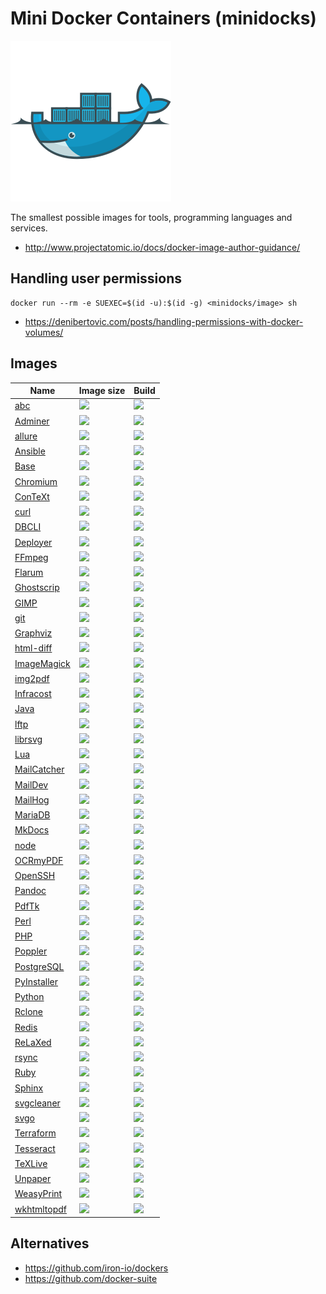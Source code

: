 Mini Docker Containers (minidocks)
==================================

![](minidocks.png)

The smallest possible images for tools, programming languages and services.

- http://www.projectatomic.io/docs/docker-image-author-guidance/

Handling user permissions
-------------------------

    docker run --rm -e SUEXEC=$(id -u):$(id -g) <minidocks/image> sh

- https://denibertovic.com/posts/handling-permissions-with-docker-volumes/

Images
------

| Name                                                    | Image size                                                                                                                           | Build                                                                                                                |
|---------------------------------------------------------|--------------------------------------------------------------------------------------------------------------------------------------|----------------------------------------------------------------------------------------------------------------------|
| [abc](https://github.com/minidocks/abc)                 | ![](https://img.shields.io/docker/image-size/minidocks/abc/latest?style=flat-square&logo=docker&label=minidocks/abc)                 | ![](https://img.shields.io/github/workflow/status/minidocks/abc/docker?label=&logo=github&style=flat-square)         |
| [Adminer](https://github.com/minidocks/adminer)         | ![](https://img.shields.io/docker/image-size/minidocks/adminer/latest?style=flat-square&logo=docker&label=minidocks/adminer)         | ![](https://img.shields.io/github/workflow/status/minidocks/adminer/docker?label=&logo=github&style=flat-square)     |
| [allure](https://github.com/minidocks/allure)           | ![](https://img.shields.io/docker/image-size/minidocks/allure/latest?style=flat-square&logo=docker&label=minidocks/allure)           | ![](https://img.shields.io/github/workflow/status/minidocks/allure/docker?label=&logo=github&style=flat-square)      |
| [Ansible](https://github.com/minidocks/ansible)         | ![](https://img.shields.io/docker/image-size/minidocks/ansible/latest?style=flat-square&logo=docker&label=minidocks/ansible)         | ![](https://img.shields.io/github/workflow/status/minidocks/ansible/docker?label=&logo=github&style=flat-square)     |
| [Base](https://github.com/minidocks/base)               | ![](https://img.shields.io/docker/image-size/minidocks/base/latest?style=flat-square&logo=docker&label=minidocks/base)               | ![](https://img.shields.io/github/workflow/status/minidocks/base/docker?label=&logo=github&style=flat-square)        |
| [Chromium](https://github.com/minidocks/chromium)       | ![](https://img.shields.io/docker/image-size/minidocks/chromium/latest?style=flat-square&logo=docker&label=minidocks/chromium)       | ![](https://img.shields.io/github/workflow/status/minidocks/chromium/docker?label=&logo=github&style=flat-square)    |
| [ConTeXt](https://github.com/minidocks/context)         | ![](https://img.shields.io/docker/image-size/minidocks/context/latest?style=flat-square&logo=docker&label=minidocks/context)         | ![](https://img.shields.io/github/workflow/status/minidocks/context/docker?label=&logo=github&style=flat-square)     |
| [curl](https://github.com/minidocks/curl)               | ![](https://img.shields.io/docker/image-size/minidocks/curl/latest?style=flat-square&logo=docker&label=minidocks/curl)               | ![](https://img.shields.io/github/workflow/status/minidocks/curl/docker?label=&logo=github&style=flat-square)        |
| [DBCLI](https://github.com/minidocks/dbcli)             | ![](https://img.shields.io/docker/image-size/minidocks/dbcli/latest?style=flat-square&logo=docker&label=minidocks/dbcli)             | ![](https://img.shields.io/github/workflow/status/minidocks/dbcli/docker?label=&logo=github&style=flat-square)       |
| [Deployer](https://github.com/minidocks/deployer)       | ![](https://img.shields.io/docker/image-size/minidocks/deployer/latest?style=flat-square&logo=docker&label=minidocks/deployer)       | ![](https://img.shields.io/github/workflow/status/minidocks/deployer/docker?label=&logo=github&style=flat-square)    |
| [FFmpeg](https://github.com/minidocks/ffmpeg)           | ![](https://img.shields.io/docker/image-size/minidocks/ffmpeg/latest?style=flat-square&logo=docker&label=minidocks/ffmpeg)           | ![](https://img.shields.io/github/workflow/status/minidocks/ffmpeg/docker?label=&logo=github&style=flat-square)      |
| [Flarum](https://github.com/minidocks/flarum)           | ![](https://img.shields.io/docker/image-size/minidocks/flarum/latest?style=flat-square&logo=docker&label=minidocks/ffmpeg)           | ![](https://img.shields.io/github/workflow/status/minidocks/flarum/docker?label=&logo=github&style=flat-square)      |
| [Ghostscrip](https://github.com/minidocks/ghostscript)  | ![](https://img.shields.io/docker/image-size/minidocks/ghostscript/latest?style=flat-square&logo=docker&label=minidocks/ghostscript) | ![](https://img.shields.io/github/workflow/status/minidocks/ghostscript/docker?label=&logo=github&style=flat-square) |
| [GIMP](https://github.com/minidocks/gimp)               | ![](https://img.shields.io/docker/image-size/minidocks/gimp/latest?style=flat-square&logo=docker&label=minidocks/gimp)               | ![](https://img.shields.io/github/workflow/status/minidocks/gimp/docker?label=&logo=github&style=flat-square)        |
| [git](https://github.com/minidocks/git)                 | ![](https://img.shields.io/docker/image-size/minidocks/git/latest?style=flat-square&logo=docker&label=minidocks/git)                 | ![](https://img.shields.io/github/workflow/status/minidocks/git/docker?label=&logo=github&style=flat-square)         |
| [Graphviz](https://github.com/minidocks/graphviz)       | ![](https://img.shields.io/docker/image-size/minidocks/graphviz/latest?style=flat-square&logo=docker&label=minidocks/graphviz)       | ![](https://img.shields.io/github/workflow/status/minidocks/graphviz/docker?label=&logo=github&style=flat-square)    |
| [html-diff](https://github.com/minidocks/htmldiff)      | ![](https://img.shields.io/docker/image-size/minidocks/htmldiff/latest?style=flat-square&logo=docker&label=minidocks/htmldiff)       | ![](https://img.shields.io/github/workflow/status/minidocks/htmldiff/docker?label=&logo=github&style=flat-square)    |
| [ImageMagick](https://github.com/minidocks/imagemagick) | ![](https://img.shields.io/docker/image-size/minidocks/imagemagick/latest?style=flat-square&logo=docker&label=minidocks/imagemagick) | ![](https://img.shields.io/github/workflow/status/minidocks/imagemagick/docker?label=&logo=github&style=flat-square) |
| [img2pdf](https://github.com/minidocks/img2pdf)         | ![](https://img.shields.io/docker/image-size/minidocks/img2pdf/latest?style=flat-square&logo=docker&label=minidocks/img2pdf)         | ![](https://img.shields.io/github/workflow/status/minidocks/img2pdf/docker?label=&logo=github&style=flat-square)     |
| [Infracost](https://github.com/minidocks/infracost)     | ![](https://img.shields.io/docker/image-size/minidocks/infracost/latest?style=flat-square&logo=docker&label=minidocks/infracost)     | ![](https://img.shields.io/github/workflow/status/minidocks/infracost/docker?label=&logo=github&style=flat-square)   |
| [Java](https://github.com/minidocks/java)               | ![](https://img.shields.io/docker/image-size/minidocks/java/latest?style=flat-square&logo=docker&label=minidocks/java)               | ![](https://img.shields.io/github/workflow/status/minidocks/java/docker?label=&logo=github&style=flat-square)        |
| [lftp](https://github.com/minidocks/lftp)               | ![](https://img.shields.io/docker/image-size/minidocks/lftp/latest?style=flat-square&logo=docker&label=minidocks/lftp)               | ![](https://img.shields.io/github/workflow/status/minidocks/lftp/docker?label=&logo=github&style=flat-square)        |
| [librsvg](https://github.com/minidocks/librsvg)         | ![](https://img.shields.io/docker/image-size/minidocks/librsvg/latest?style=flat-square&logo=docker&label=minidocks/librsvg)         | ![](https://img.shields.io/github/workflow/status/minidocks/librsvg/docker?label=&logo=github&style=flat-square)     |
| [Lua](https://github.com/minidocks/lua)                 | ![](https://img.shields.io/docker/image-size/minidocks/lua/latest?style=flat-square&logo=docker&label=minidocks/lua)                 | ![](https://img.shields.io/github/workflow/status/minidocks/lua/docker?label=&logo=github&style=flat-square)         |
| [MailCatcher](https://github.com/minidocks/mailcatcher) | ![](https://img.shields.io/docker/image-size/minidocks/mailcatcher/latest?style=flat-square&logo=docker&label=minidocks/mailcatcher) | ![](https://img.shields.io/github/workflow/status/minidocks/mailcatcher/docker?label=&logo=github&style=flat-square) |
| [MailDev](https://github.com/minidocks/maildev)         | ![](https://img.shields.io/docker/image-size/minidocks/maildev/latest?style=flat-square&logo=docker&label=minidocks/maildev)         | ![](https://img.shields.io/github/workflow/status/minidocks/maildev/docker?label=&logo=github&style=flat-square)     |
| [MailHog](https://github.com/minidocks/mailhog)         | ![](https://img.shields.io/docker/image-size/minidocks/mailhog/latest?style=flat-square&logo=docker&label=minidocks/mailhog)         | ![](https://img.shields.io/github/workflow/status/minidocks/mailhog/docker?label=&logo=github&style=flat-square)     |
| [MariaDB](https://github.com/minidocks/mariadb)         | ![](https://img.shields.io/docker/image-size/minidocks/mariadb/latest?style=flat-square&logo=docker&label=minidocks/mariadb)         | ![](https://img.shields.io/github/workflow/status/minidocks/mariadb/docker?label=&logo=github&style=flat-square)     |
| [MkDocs](https://github.com/minidocks/mkdocs)           | ![](https://img.shields.io/docker/image-size/minidocks/mkdocs/latest?style=flat-square&logo=docker&label=minidocks/mkdocs)           | ![](https://img.shields.io/github/workflow/status/minidocks/mkdocs/docker?label=&logo=github&style=flat-square)      |
| [node](https://github.com/minidocks/node)               | ![](https://img.shields.io/docker/image-size/minidocks/node/latest?style=flat-square&logo=docker&label=minidocks/node)               | ![](https://img.shields.io/github/workflow/status/minidocks/node/docker?label=&logo=github&style=flat-square)        |
| [OCRmyPDF](https://github.com/minidocks/ocrmypdf)       | ![](https://img.shields.io/docker/image-size/minidocks/ocrmypdf/latest?style=flat-square&logo=docker&label=minidocks/ocrmypdf)       | ![](https://img.shields.io/github/workflow/status/minidocks/ocrmypdf/docker?label=&logo=github&style=flat-square)    |
| [OpenSSH](https://github.com/minidocks/openssh)         | ![](https://img.shields.io/docker/image-size/minidocks/openssh/latest?style=flat-square&logo=docker&label=minidocks/openssh)         | ![](https://img.shields.io/github/workflow/status/minidocks/openssh/docker?label=&logo=github&style=flat-square)     |
| [Pandoc](https://github.com/minidocks/pandoc)           | ![](https://img.shields.io/docker/image-size/minidocks/pandoc/latest?style=flat-square&logo=docker&label=minidocks/pandoc)           | ![](https://img.shields.io/github/workflow/status/minidocks/pandoc/docker?label=&logo=github&style=flat-square)      |
| [PdfTk](https://github.com/minidocks/pdftk)             | ![](https://img.shields.io/docker/image-size/minidocks/pdftk/latest?style=flat-square&logo=docker&label=minidocks/pdftk)             | ![](https://img.shields.io/github/workflow/status/minidocks/pdftk/docker?label=&logo=github&style=flat-square)       |
| [Perl](https://github.com/minidocks/perl)               | ![](https://img.shields.io/docker/image-size/minidocks/perl/latest?style=flat-square&logo=docker&label=minidocks/perl)               | ![](https://img.shields.io/github/workflow/status/minidocks/perl/docker?label=&logo=github&style=flat-square)        |
| [PHP](https://github.com/minidocks/php)                 | ![](https://img.shields.io/docker/image-size/minidocks/php/latest?style=flat-square&logo=docker&label=minidocks/php)                 | ![](https://img.shields.io/github/workflow/status/minidocks/php/docker?label=&logo=github&style=flat-square)         |
| [Poppler](https://github.com/minidocks/poppler)         | ![](https://img.shields.io/docker/image-size/minidocks/poppler/latest?style=flat-square&logo=docker&label=minidocks/poppler)         | ![](https://img.shields.io/github/workflow/status/minidocks/poppler/docker?label=&logo=github&style=flat-square)     |
| [PostgreSQL](https://github.com/minidocks/postgres)     | ![](https://img.shields.io/docker/image-size/minidocks/postgres/latest?style=flat-square&logo=docker&label=minidocks/postgres)       | ![](https://img.shields.io/github/workflow/status/minidocks/postgres/docker?label=&logo=github&style=flat-square)    |
| [PyInstaller](https://github.com/minidocks/pyinstaller) | ![](https://img.shields.io/docker/image-size/minidocks/pyinstaller/latest?style=flat-square&logo=docker&label=minidocks/pyinstaller) | ![](https://img.shields.io/github/workflow/status/minidocks/pyinstaller/docker?label=&logo=github&style=flat-square) |
| [Python](https://github.com/minidocks/python)           | ![](https://img.shields.io/docker/image-size/minidocks/python/latest?style=flat-square&logo=docker&label=minidocks/python)           | ![](https://img.shields.io/github/workflow/status/minidocks/python/docker?label=&logo=github&style=flat-square)      |
| [Rclone](https://github.com/minidocks/rclone)           | ![](https://img.shields.io/docker/image-size/minidocks/rclone/latest?style=flat-square&logo=docker&label=minidocks/rclone)           | ![](https://img.shields.io/github/workflow/status/minidocks/rclone/docker?label=&logo=github&style=flat-square)      |
| [Redis](https://github.com/minidocks/redis)             | ![](https://img.shields.io/docker/image-size/minidocks/redis/latest?style=flat-square&logo=docker&label=minidocks/redis)             | ![](https://img.shields.io/github/workflow/status/minidocks/redis/docker?label=&logo=github&style=flat-square)       |
| [ReLaXed](https://github.com/minidocks/relaxed)         | ![](https://img.shields.io/docker/image-size/minidocks/relaxed/latest?style=flat-square&logo=docker&label=minidocks/relaxed)         | ![](https://img.shields.io/github/workflow/status/minidocks/relaxed/docker?label=&logo=github&style=flat-square)     |
| [rsync](https://github.com/minidocks/rsync)             | ![](https://img.shields.io/docker/image-size/minidocks/rsync/latest?style=flat-square&logo=docker&label=minidocks/rsync)             | ![](https://img.shields.io/github/workflow/status/minidocks/rsync/docker?label=&logo=github&style=flat-square)       |
| [Ruby](https://github.com/minidocks/ruby)               | ![](https://img.shields.io/docker/image-size/minidocks/ruby/latest?style=flat-square&logo=docker&label=minidocks/ruby)               | ![](https://img.shields.io/github/workflow/status/minidocks/ruby/docker?label=&logo=github&style=flat-square)        |
| [Sphinx](https://github.com/minidocks/sphinx-doc)       | ![](https://img.shields.io/docker/image-size/minidocks/sphinx-doc/latest?style=flat-square&logo=docker&label=minidocks/sphinx-doc)   | ![](https://img.shields.io/github/workflow/status/minidocks/sphinx-doc/docker?label=&logo=github&style=flat-square)  |
| [svgcleaner](https://github.com/minidocks/svgcleaner)   | ![](https://img.shields.io/docker/image-size/minidocks/svgcleaner/latest?style=flat-square&logo=docker&label=minidocks/svgcleaner)   | ![](https://img.shields.io/github/workflow/status/minidocks/svgcleaner/docker?label=&logo=github&style=flat-square)  |
| [svgo](https://github.com/minidocks/svgo)               | ![](https://img.shields.io/docker/image-size/minidocks/svgo/latest?style=flat-square&logo=docker&label=minidocks/svgo)               | ![](https://img.shields.io/github/workflow/status/minidocks/svgo/docker?label=&logo=github&style=flat-square)        |
| [Terraform](https://github.com/minidocks/terraform)     | ![](https://img.shields.io/docker/image-size/minidocks/terraform/latest?style=flat-square&logo=docker&label=minidocks/terraform)     | ![](https://img.shields.io/github/workflow/status/minidocks/terraform/docker?label=&logo=github&style=flat-square)   |
| [Tesseract](https://github.com/minidocks/tesseract)     | ![](https://img.shields.io/docker/image-size/minidocks/tesseract/latest?style=flat-square&logo=docker&label=minidocks/tesseract)     | ![](https://img.shields.io/github/workflow/status/minidocks/tesseract/docker?label=&logo=github&style=flat-square)   |
| [TeXLive](https://github.com/minidocks/texlive)         | ![](https://img.shields.io/docker/image-size/minidocks/texlive/latest?style=flat-square&logo=docker&label=minidocks/texlive)         | ![](https://img.shields.io/github/workflow/status/minidocks/texlive/docker?label=&logo=github&style=flat-square)     |
| [Unpaper](https://github.com/minidocks/unpaper)         | ![](https://img.shields.io/docker/image-size/minidocks/unpaper/latest?style=flat-square&logo=docker&label=minidocks/unpaper)         | ![](https://img.shields.io/github/workflow/status/minidocks/unpaper/docker?label=&logo=github&style=flat-square)     |
| [WeasyPrint](https://github.com/minidocks/weasyprint)   | ![](https://img.shields.io/docker/image-size/minidocks/weasyprint/latest?style=flat-square&logo=docker&label=minidocks/weasyprint)   | ![](https://img.shields.io/github/workflow/status/minidocks/weasyprint/docker?label=&logo=github&style=flat-square)  |
| [wkhtmltopdf](https://github.com/minidocks/wkhtmltopdf) | ![](https://img.shields.io/docker/image-size/minidocks/wkhtmltopdf/latest?style=flat-square&logo=docker&label=minidocks/wkhtmltopdf) | ![](https://img.shields.io/github/workflow/status/minidocks/wkhtmltopdf/docker?label=&logo=github&style=flat-square) |

Alternatives
------------

-   https://github.com/iron-io/dockers
-   https://github.com/docker-suite

